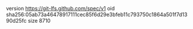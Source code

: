 version https://git-lfs.github.com/spec/v1
oid sha256:05ab73a46478917111cec85f6d29e3bfeb11c793750c1864a501f7d1390d25fc
size 8710
